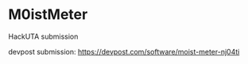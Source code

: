 # M0istMeter
HackUTA submission

devpost submission: https://devpost.com/software/moist-meter-nj04ti

